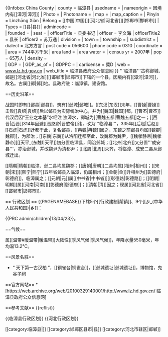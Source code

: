 {{Infobox China County
| county = 临漳县
| usedname = 
| nameorigin = 因境内有[[漳河|漳河]]
| Photo = 
| Photoname = 
| map = 
| map_caption = 
| Pinyin = Línzhāng Xiàn
| Belong = [[中国|中国]][[河北省|河北省]][[邯郸市|邯郸市]]
| Types = [[县|县]]
| admincode =  
| founded = 
| seat = 
| officerTitle = 县委书记
| officer = 李文海
| officerTitle2 = 县长
| officer2 =  苏万通 
| division = 
| town = 
| township = 
| subdistrict = 
| dialect = 北方方言 
| post code = 056600
| phone code = 0310 
| coordinate = 
| area = 744平方千米
| area land = 
| area water = 
| census yr = 2007年
| pop = 65万人
| density =  
| GDP = 
| GDP_as_of = 
| GDPPC = 
| carlicense = 冀D
| web = www.lz.hd.gov.cn
| web_title = 临漳县政府公众信息网
}}
'''临漳县'''古称邺城、邺是[[河北省|河北省]][[邯郸市|邯郸市]]下辖的一个县，因境内有[[漳河|漳河]]，故名。古属[[邺|邺]]地。县政府驻：临漳镇，建安路。

==历史沿革==

战国时即有[[邺县|邺县]]，筑有[[邺城|邺城]]。[[东汉|东汉]]末年，[[曹操|曹操]]击败[[袁绍|袁绍]]后以邺县为实际统治中心，并为[[魏国|魏国]]都，[[曹丕|曹丕]]代汉后因“王业之本基”<ref>水经注 浊漳水</ref>，邺城为[[曹魏五都|曹魏五都]]之一；[[西晋|西晋]]314年因避[[晋愍帝|晋愍帝]]讳，改为'''临漳县'''，335年[[后赵|后赵]][[石虎|石虎]]迁都于此，复名邺县，[[冉魏|冉魏]]因之，东魏之前邺县均属[[魏郡|魏郡]]，为郡治；[[东魏|东魏]]从洛阳迁都至此，改魏郡为魏尹，[[魏孝静帝|魏孝静帝]][[天平_(东魏)|天平]]初分置临漳县，同治邺城；[[北齐|北齐]]又分置'''成安县'''，亦治邺城，并改魏尹为清都尹；[[北周|北周]]灭齐，将临漳、成安二县从邺城迁出。

[[隋朝|隋朝]]临漳、邺二县均属魏郡；[[唐朝|唐朝]]二县均属[[相州|相州]]；[[宋朝|宋]][[熙宁|熙宁]]五年省邺县入临漳，仍属相州；[[金朝|金]]升相州为[[彰德府|彰德府]]，临漳属之；[[元朝|元]]属[[中书省|中书省]][[彰德路|彰德路]]；[[明朝|明朝]]属[[河南|河南]][[彰德府|彰德府]]；[[清朝|清]]因之；现属[[河北省|河北省]][[邯郸市|邯郸市]]。

== 行政区划 ==
{{PAGENAMEBASE}}下辖5个[[行政建制镇|镇]]、9个[[乡_(中华人民共和国)|乡]]：

{{PRC admin/children|13/04/23}}。

==气候==

属[[温带#暖温带|暖温带]]大陆性[[季风气候|季风气候]]，年降水量550毫米，年均温13.2℃。

==风景名胜==
*  “ 天下第一古汉柏 ”，[[铜雀台|铜雀台]]，[[邺城遗址|邺城遗址]]，博物馆，鬼谷子祠  

==官方网站==
*[https://web.archive.org/web/20100329140001/http://www.lz.hd.gov.cn/ 临漳县政府公众信息网]

==参考文献==
{{reflist}}

{{临漳县行政区划}}
{{河北行政区划}}

[[category:临漳县|]]
[[category:邯郸区县市|县]]
[[category:河北市辖区|邯郸]]